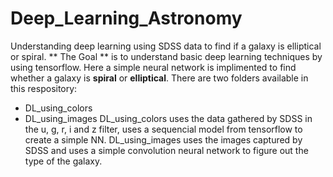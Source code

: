 # Deep_Learning_Astronomy
Understanding deep learning using SDSS data to find if a galaxy is elliptical or spiral.
** The Goal ** is to understand basic deep learning techniques by using tensorflow. Here a simple neural network is implimented to find whether a galaxy is **spiral** or **elliptical**.
There are two folders available in this respository:
- DL_using_colors
- DL_using_images
DL_using_colors uses the data gathered by SDSS in the u, g, r, i and z filter, uses a sequencial model from tensorflow to create a simple NN.
DL_using_images uses the images captured by SDSS and uses a simple convolution neural network to figure out the type of the galaxy.
